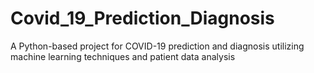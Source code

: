 # Covid_19_Prediction_Diagnosis
A Python-based project for COVID-19 prediction and diagnosis utilizing machine learning techniques and patient data analysis

